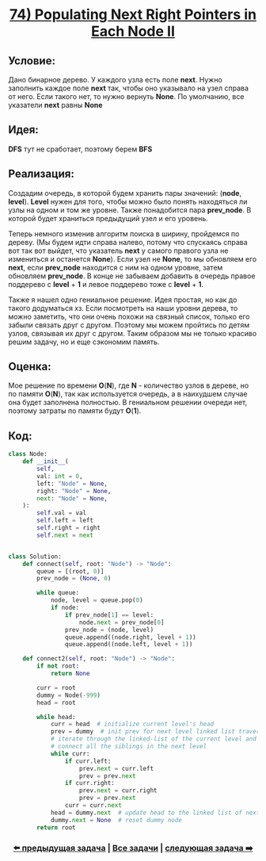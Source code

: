 <div align='center'>
<h1><a href='https://leetcode.com/problems/populating-next-right-pointers-in-each-node-ii/description/'><strong>74) Populating Next Right Pointers in Each Node II</strong></a></h1>
</div>

## **Условие:**

Дано бинарное дерево. У каждого узла есть поле **next**. Нужно заполнить каждое поле **next** так, чтобы оно указывало на узел справа от него. Если такого нет, то нужно вернуть **None**. По умолчанию, все указатели **next** равны **None**

## **Идея:**

**DFS** тут не сработает, поэтому берем **BFS**

## **Реализация:**

Создадим очередь, в которой будем хранить пары значений: (**node**, **level**). **Level** нужен для того, чтобы можно было понять находяться ли узлы на одном и том же уровне. Также понадобится пара **prev_node**. В которой будет храниться предыдущий узел и его уровень.

Теперь немного изменив алгоритм поиска в ширину, пройдемся по дереву. (Мы будем идти справа налево, потому что спускаясь справа вот так вот выйдет, что указатель **next** у самого правого узла не измениться и останется **None**). Если узел не **None**, то мы обновляем его **next**, если **prev_node** находится с ним на одном уровне, затем обновляем **prev_node**. В конце не забываем добавить в очередь правое поддерево с **level** + **1** и левое поддерево тоже с **level** + **1**.



Также я нашел одно гениальное решение. Идея простая, но как до такого додуматься хз. Если посмотреть на наши уровни дерева, то можно заметить, что они очень похожи на связный список, только его забыли связать друг с другом. Поэтому мы можем пройтись по детям узлов, связывая их друг с другом. Таким образом мы не только красиво решим задачу, но и еще сэкономим память.



## **Оценка:**

Мое решение по времени **O**(**N**), где **N** - количество узлов в дереве, но по памяти **O**(**N**), так как используется очередь, а в наихудшем случае она будет заполнена полностью. В гениальном решении очереди нет, поэтому затраты по памяти будут **O**(**1**).

## Код:
```python
class Node:
    def __init__(
        self,
        val: int = 0,
        left: "Node" = None,
        right: "Node" = None,
        next: "Node" = None,
    ):
        self.val = val
        self.left = left
        self.right = right
        self.next = next


class Solution:
    def connect(self, root: "Node") -> "Node":
        queue = [(root, 0)]
        prev_node = (None, 0)

        while queue:
            node, level = queue.pop(0)
            if node:
                if prev_node[1] == level:
                    node.next = prev_node[0]
                prev_node = (node, level)
                queue.append((node.right, level + 1))
                queue.append((node.left, level + 1))

    def connect2(self, root: "Node") -> "Node":
        if not root:
            return None

        curr = root
        dummy = Node(-999)
        head = root

        while head:
            curr = head  # initialize current level's head
            prev = dummy  # init prev for next level linked list traversal
            # iterate through the linked-list of the current level and
            # connect all the siblings in the next level
            while curr:
                if curr.left:
                    prev.next = curr.left
                    prev = prev.next
                if curr.right:
                    prev.next = curr.right
                    prev = prev.next
                curr = curr.next
            head = dummy.next  # update head to the linked list of next level
            dummy.next = None  # reset dummy node
        return root

```

<div align='center'><h3><a href='https://github.com/TAskMAster339/PythonAlgorithms/tree/main/73.Construct%20Binary%20Tree%20from%20Inorder%20and%20Postorder%20Traversal'>⬅️ предыдущая задача</a>&nbsp;|&nbsp;<a href='https://github.com/TAskMAster339/PythonAlgorithms/tree/main/README.md'>Все задачи</a>&nbsp;|&nbsp;<a href='https://github.com/TAskMAster339/PythonAlgorithms/tree/main/75.Flatten%20Binary%20Tree%20to%20Linked%20List'>следующая задача ➡️</a></h3></div>